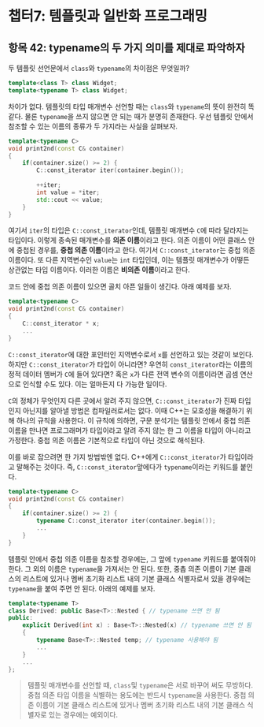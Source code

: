 # 챕터7: 템플릿과 일반화 프로그래밍

## 항목 42: typename의 두 가지 의미를 제대로 파악하자

두 템플릿 선언문에서 `class`와 `typename`의 차이점은 무엇일까?

```cpp
template<class T> class Widget;
template<typename T> class Widget;
```

차이가 없다. 템플릿의 타입 매개변수 선언할 때는 `class`와 `typename`의 뜻이 완전히 똑같다. 물론 `typename`을 쓰지 않으면 안 되는 때가 분명히 존재한다. 우선 템플릿 안에서 참조할 수 있는 이름의 종류가 두 가지라는 사실을 살펴보자.

```cpp
template<typename C>
void print2nd(const C& container)
{
	if(container.size() >= 2) {
		C::const_iterator iter(container.begin());
		
		++iter;
		int value = *iter;
		std::cout << value;
	}
}
```

여기서 `iter`의 타입은 `C::const_iterator`인데, 템플릿 매개변수 `C`에 따라 달라지는 타입이다.  이렇게 종속된 매개변수를 **의존 이름**이라고 한다. 의존 이름이 어떤 클래스 안에 중첩된 경우를, **중첩 의존 이름**이라고 한다. 여기서 `C::const_iterator`는 중첩 의존 이름이다. 또 다른 지역변수인 `value`는 `int` 타입인데, 이는 템플릿 매개변수가 어떻든 상관없는 타입 이름이다. 이러한 이름은 **비의존 이름**이라고 한다.

코드 안에 중첩 의존 이름이 있으면 골치 아픈 일들이 생긴다. 아래 예제를 보자.

```cpp
template<typename C>
void print2nd(const C& container)
{
	C::const_iterator * x;
	...
}
```

`C::const_iterator`에 대한 포인터인 지역변수로서 `x`를 선언하고 있는 것같이 보인다. 하지만 `C::const_iterator`가 타입이 아니라면? 우연히 `const_iterator`라는 이름의 정적 데이터 멤버가 `C`에 들어 있다면? 혹은 `x`가 다른 전역 변수의 이름이라면 곱셈 연산으로 인식할 수도 있다. 이는 얼마든지 다 가능한 일이다.

`C`의 정체가 무엇인지 다른 곳에서 알려 주지 않으면, `C::const_iterator`가 진짜 타입인지 아닌지를 알아낼 방법은 컴파일러로서는 없다. 이때 C++는 모호성을 해결하기 위해 하나의 규칙을 사용한다. 이 규칙에 의하면, 구문 분석기는 템플릿 안에서 중첩 의존 이름을 만나면 프로그래머가 타입이라고 알려 주지 않는 한 그 이름을 타입이 아니라고 가정한다. 중첩 의존 이름은 기본적으로 타입이 아닌 것으로 해석된다.

이를 바로 잡으려면 한 가지 방법밖엔 없다. C++에게 `C::const_iterator`가 타입이라고 말해주는 것이다. 즉, `C::const_iterator`앞에다가 `typename`이라는 키워드를 붙인다.

```cpp
template<typename C>
void print2nd(const C& container)
{
	if(container.size() >= 2) {
		typename C::const_iterator iter(container.begin());
		...
	}
}
```

템플릿 안에서 중첩 의존 이름을 참조할 경우에는, 그 앞에 `typename` 키워드를 붙여줘야 한다. 그 외의 이름은 `typename`을 가져서는 안 된다. 또한, 중촙 의존 이름이 기본 클래스의 리스트에 있거나 멤버 초기화 리스트 내의 기본 클래스 식별자로서 있을 경우에는 `typename`을 붙여 주면 안 된다. 아래의 예제를 보자.

```cpp
template<typename T>
class Derived: public Base<T>::Nested { // typename 쓰면 안 됨
public:
	explicit Derived(int x) : Base<T>::Nested(x) // typename 쓰면 안 됨
	{
		typename Base<T>::Nested temp; // typename 사용해야 됨
		...
	}
	...
};
```

> 템플릿 매개변수를 선언할 때, `class`및 `typename`은 서로 바꾸어 써도 무방하다.
중첩 의존 타입 이름을 식별하는 용도에는 반드시 `typename`을 사용한다. 중첩 의존 이름이 기본 클래스 리스트에 있거나 멤버 초기화 리스트 내의 기본 클래스 식별자로 있는 경우에는 예외이다.